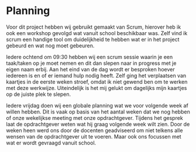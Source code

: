 # Planning

Voor dit project hebben wij gebruikt gemaakt van Scrum, hierover heb ik ook een workshop gevolgd wat vanuit school beschikbaar was. Zelf vind ik scrum een handige tool om duidelijkheid te hebben wat er in het project gebeurd en wat nog moet gebeuren. 

Iedere ochtend om 09:30 hebben wij een scrum sessie waarin je een taak/taken op je moet nemen en dit dan slepen naar in progress met je eigen naam erbij. Aan het eind van de dag wordt er besproken hoever iedereen is en of er iemand hulp nodig heeft. Zelf ging het verplaatsen van kaartjes in de eerste weken stroef, omdat ik niet gewend ben om te werken met deze werkwijze. Uiteindelijk is het mij gelukt om dagelijks mijn kaartjes op de juiste plek te slepen. 

Iedere vrijdag doen wij een globale planning wat we voor volgende week af willen hebben. Dit is vaak op basis van het aantal weken dat we nog hebben of onze wekelijkse meeting met onze opdrachtgever. Tijdens het gesprek laat de opdrachtgever weten wat hij graag volgende week wilt zien. Door de weken heen werd ons door de docenten geadviseerd om niet telkens alle wensen van de opdrachtgever uit te voeren. Maar ook ons focussen met wat er wordt gevraagd vanuit school.

